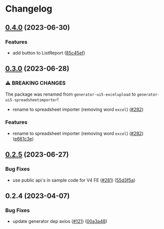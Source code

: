 # Changelog

## [0.4.0](https://github.com/marianfoo/ui5-cc-spreadsheetimporter/compare/generator-ui5-spreadsheetimporter-v0.3.0...generator-ui5-spreadsheetimporter-v0.4.0) (2023-06-30)


### Features

* add button to ListReport ([85c45ef](https://github.com/marianfoo/ui5-cc-spreadsheetimporter/commit/85c45efd9c637a7a93f7d5f33224e5873acf1cde))

## [0.3.0](https://github.com/marianfoo/ui5-cc-excelUpload/compare/generator-ui5-spreadsheetimporter-v0.2.5...generator-ui5-spreadsheetimporter-v0.3.0) (2023-06-28)


### ⚠ BREAKING CHANGES

The package was renamed from `generator-ui5-excelupload` to `generator-ui5-spreadsheetimporter`!  

* rename to spreadsheet importer (removing word `excel`) ([#282](https://github.com/marianfoo/ui5-cc-excelUpload/issues/282))

### Features

* rename to spreadsheet importer (removing word `excel`) ([#282](https://github.com/marianfoo/ui5-cc-excelUpload/issues/282)) ([e661c3e](https://github.com/marianfoo/ui5-cc-excelUpload/commit/e661c3ea509c6a8cc5631a24587ea7901eb504a3))

## [0.2.5](https://github.com/marianfoo/ui5-cc-spreadsheetimporter/compare/generator-ui5-spreadsheetimporter-v0.2.4...generator-ui5-spreadsheetimporter-v0.2.5) (2023-06-27)


### Bug Fixes

* use public api´s in sample code for V4 FE ([#281](https://github.com/marianfoo/ui5-cc-spreadsheetimporter/issues/281)) ([55d3f5a](https://github.com/marianfoo/ui5-cc-spreadsheetimporter/commit/55d3f5a17ca748c20fef4fd6a9476374844e592c))

## 0.2.4 (2023-04-07)


### Bug Fixes

* update generator dep axios ([#121](https://github.com/marianfoo/ui5-cc-spreadsheetimporter/issues/121)) ([00a3a48](https://github.com/marianfoo/ui5-cc-spreadsheetimporter/commit/00a3a48c9bd341fde061739a9d97bf73eb22cf27))
